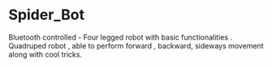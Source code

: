 # Spider_Bot
Bluetooth controlled - Four legged robot with basic functionalities .
Quadruped robot , able to perform forward , backward, sideways movement along with cool tricks.
